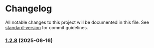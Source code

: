 # Changelog

All notable changes to this project will be documented in this file. See [standard-version](https://github.com/conventional-changelog/standard-version) for commit guidelines.

### [1.2.8](https://github.com/ljreaux/meadtools-taplist/compare/v1.2.7...v1.2.8) (2025-06-16)
